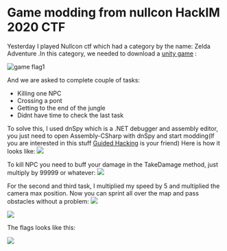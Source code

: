 # Game modding from nullcon HackIM 2020 CTF

Yesterday I played Nullcon ctf which had a category by the name: Zelda Adventure .In this category, we needed to download a [unity game](https://drive.google.com/file/d/1W_KJhSn6wTQiUYBNY5xhmbseJXC0l2Up) :

![game flag1](https://i.imgur.com/eIyj20X.png)

And we are asked to complete couple of tasks:
- Killing one NPC
- Crossing a pont
- Getting to the end of the jungle
- Didnt have time to check the last task

To solve this, I used dnSpy which is a .NET debugger and assembly editor, you just need to open Assembly-CSharp with dnSpy and start modding(If you are interested in this stuff [Guided Hacking](https://www.youtube.com/user/L4DL4D2EUROPE) is your friend)
Here is how it looks like:
![](https://i.imgur.com/fodlkU4.png)

To kill NPC you need to buff your damage in the TakeDamage method, just multiply by 99999 or whatever:
![](https://i.imgur.com/pbEGfjZ.png)

For the second and third task, I multiplied my speed by 5 and multiplied the camera max position. Now you can sprint all over the map and pass obstacles without a problem:
![](https://i.imgur.com/2ebWLjD.png)

![](https://i.imgur.com/XV1iugn.png)

The flags looks like this: 

![](https://i.imgur.com/Y8LQoTI.png)
